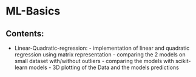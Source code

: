 # ML-Basics
## Contents:
* Linear-Quadratic-regression:
	  - implementation of linear and quadratic regression using matrix representation
	  - comparing the 2 models on small dataset with/without outliers
	  - comparing the models with scikit-learn models
	  - 3D plotting of the Data and the models predictions

